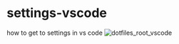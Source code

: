 # settings-vscode
how to get to settings in vs code
![dotfiles_root_vscode](https://github.com/lostpackets/settings-vscode/assets/119964688/fe9c93dd-f5d9-4a53-9fd6-d1525bf9f107)
